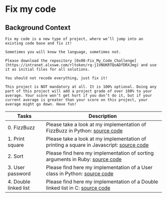 # Fix my code

## Background Context
~~~
Fix my code is a new type of project, where we’ll jump into an existing code base and fix it!

Sometimes you will know the language, sometimes not.

Please download the repository [0x00-Fix_My_Code_Challenge](https://intranet.alxswe.com/rltoken/rq-j1VNUKRTQoADfDRXJmg) and use it as initial files for all solutions.

You should not recode everything, just fix it!

This project is NOT mandatory at all. It is 100% optional. Doing any part of this project will add a project grade of over 100% to your average. Your score won’t get hurt if you don’t do it, but if your current average is greater than your score on this project, your average might go down. Have fun!
~~~

| Tasks | Description |
| ----- | ----------- |
| 0. FizzBuzz | Please take a look at my implementation of FizzBuzz in Python: [source code](https://github.com/holbertonschool/Fix-my-code-0/blob/master/0-fizzbuzz.py) |
| 1. Print square | Please take a look at my implementation of printing a square in Javascript: [source code](https://intranet.alxswe.com/rltoken/aRr-rGLsvmrlvezQoxEtCg) |
| 2. Sort | Please find here my implementation of sorting arguments in Ruby: [source code](https://intranet.alxswe.com/rltoken/Rn9VSH6Vo4vGiqNzqBJ6mg) |
| 3. User password | Please find here my implementation of a User class in Python: [source code](https://github.com/holbertonschool/Fix-my-code-0/blob/master/3-user.py) |
| 4. Double linked list | Please find here my implementation of a Double linked list in C: [source code](https://intranet.alxswe.com/rltoken/X0d3R2LB1bZuQel0ghSX2Q) |
